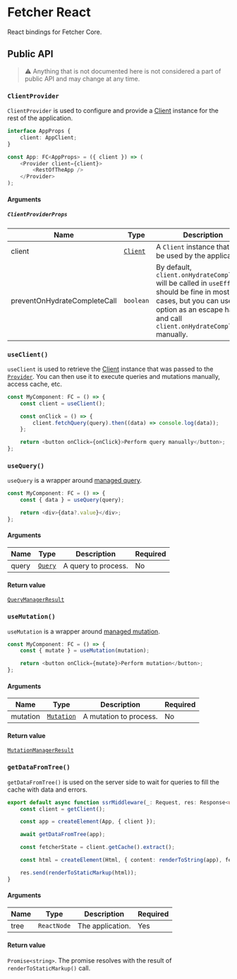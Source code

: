 # Fetcher React

React bindings for Fetcher Core.

## Public API

> ⚠ Anything that is not documented here is not considered a part of public API and may change at any time.

### `ClientProvider`

`ClientProvider` is used to configure and provide a [Client](/packages/core#client) instance for the rest of the application.

```typescript jsx
interface AppProps {
    client: AppClient;
}

const App: FC<AppProps> = ({ client }) => (
    <Provider client={client}>
        <RestOfTheApp />
    </Provider>
);
```

#### Arguments

##### `ClientProviderProps`

| Name                         | Type                                         | Description                                                                                                                                                                                             | Required |
| ---------------------------- | -------------------------------------------- | ------------------------------------------------------------------------------------------------------------------------------------------------------------------------------------------------------- | -------- |
| client                       | <code>[Client](/packages/core#client)</code> | A `Client` instance that will be used by the application.                                                                                                                                               | Yes      |
| preventOnHydrateCompleteCall | `boolean`                                    | By default, `client.onHydrateComplete()` will be called in `useEffect`. It should be fine in most cases, but you can use this option as an escape hatch and call `client.onHydrateComplete()` manually. | No       |

### `useClient()`

`useClient` is used to retrieve the [Client](/packages/core#client) instance that was passed to the <code>[Provider](#clientprovider)</code>. You can then use it to execute queries and mutations manually, access cache, etc.

```typescript jsx
const MyComponent: FC = () => {
    const client = useClient();

    const onClick = () => {
        client.fetchQuery(query).then((data) => console.log(data));
    };

    return <button onClick={onClick}>Perform query manually</button>;
};
```

### `useQuery()`

`useQuery` is a wrapper around [managed query](/packages/core#clientmanagequery).

```typescript jsx
const MyComponent: FC = () => {
    const { data } = useQuery(query);

    return <div>{data?.value}</div>;
};
```

#### Arguments

| Name  | Type                                       | Description         | Required |
| ----- | ------------------------------------------ | ------------------- | -------- |
| query | <code>[Query](/packages/core#query)</code> | A query to process. | No       |

#### Return value

<code>[QueryManagerResult](/packages/core#querymanagerresult)</code>

### `useMutation()`

`useMutation` is a wrapper around [managed mutation](/packages/core#clientmanagemutation).

```typescript jsx
const MyComponent: FC = () => {
    const { mutate } = useMutation(mutation);

    return <button onClick={mutate}>Perform mutation</button>;
};
```

#### Arguments

| Name     | Type                                             | Description            | Required |
| -------- | ------------------------------------------------ | ---------------------- | -------- |
| mutation | <code>[Mutation](/packages/core#mutation)</code> | A mutation to process. | No       |

#### Return value

<code>[MutationManagerResult](/packages/core#mutationmanagerresult)</code>

### `getDataFromTree()`

`getDataFromTree()` is used on the server side to wait for queries to fill the cache with data and errors.

```typescript
export default async function ssrMiddleware(_: Request, res: Response<unknown>) {
    const client = getClient();

    const app = createElement(App, { client });

    await getDataFromTree(app);

    const fetcherState = client.getCache().extract();

    const html = createElement(Html, { content: renderToString(app), fetcherState });

    res.send(renderToStaticMarkup(html));
}
```

#### Arguments

| Name | Type                   | Description      | Required |
| ---- | ---------------------- | ---------------- | -------- |
| tree | <code>ReactNode</code> | The application. | Yes      |

#### Return value

`Promise<string>`. The promise resolves with the result of `renderToStaticMarkup()` call.
